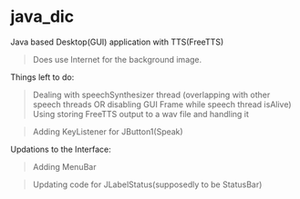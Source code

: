# java_dic
Java based Desktop(GUI) application with TTS(FreeTTS)


> Does use Internet for the background image.

Things left to do:

> Dealing with speechSynthesizer thread (overlapping with other speech threads OR disabling GUI Frame while speech thread isAlive)
    Using storing FreeTTS output to a wav file and handling it

> Adding KeyListener for JButton1(Speak)


Updations to the Interface:

> Adding MenuBar

> Updating code for JLabelStatus(supposedly to be StatusBar)

